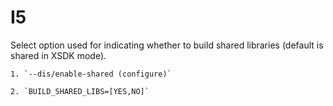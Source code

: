 # I5

Select option used for indicating whether to build shared libraries (default is 
shared in XSDK mode).

    1. `--dis/enable-shared (configure)` 

    2. `BUILD_SHARED_LIBS=[YES,NO]` 
